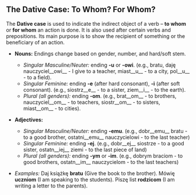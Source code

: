 ## The Dative Case: To Whom? For Whom?

The __Dative case__ is used to indicate the indirect object of a verb – __to whom__ or __for whom__ an action is done. It is also used after certain verbs and prepositions. Its main purpose is to show the recipient of something or the beneficiary of an action.

*   __Nouns:__ Endings change based on gender, number, and hard/soft stem.
    
    *   _Singular Masculine/Neuter:_ ending __-u__ or __-owi__. (e.g., bratu, daję nauczyciel__owi__ - I give to a teacher, miast__u__ - to a city, pol__u__ - to a field).
    *   _Singular Feminine:_ ending __-e__ (after hard consonant), __-i__ (after soft consonant). (e.g., siostrz__e__ - to a sister, ziem__i__ - to the earth).
    *   _Plural (all genders):_ ending __-om__. (e.g., brat__om__ - to brothers, nauczyciel__om__ - to teachers, siostr__om__ - to sisters, miast__om__ - to cities).
    
    
    
*   __Adjectives:__
    
    *   _Singular Masculine/Neuter:_ ending __-emu__. (e.g., dobr__emu__ bratu - to a good brother, ostatni__emu__ nauczycielowi - to the last teacher)
    *   _Singular Feminine:_ ending __-ej__. (e.g., dobr__ej__ siostrze - to a good sister, ostatn__iej__ ziemi - to the last piece of land)
    *   _Plural (all genders):_ ending __-ym__ or __-im__. (e.g., dobrym braciom - to good brothers, ostatn__im__ nauczycielom - to the last teachers)
    
    
    
*   _Examples:_ Daj książkę __bratu__ (Give the book to the brother). Mówię __uczniom__ (I am speaking to the students). Piszę list __rodzicom__ (I am writing a letter to the parents).